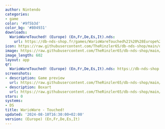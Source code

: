 ```yaml
---
author: Nintendo
categories:
- game
color: '#9f5b3d'
color_bg: '#804931'
downloads:
  WarioWareTouched! (Europe) (En,Fr,De,Es,It).nds:
    url: https://db-nds-shop.fr/games/WarioWareTouched%21%20%28Europe%29%20%28En%2CFr%2CDe%2CEs%2CIt%29.nds
icon: https://raw.githubusercontent.com/TheRinzler65/db-nds-shop/main/docs/assets/images/icons/wariowaretouched.png
image: https://raw.githubusercontent.com/TheRinzler65/db-nds-shop/main/docs/assets/images/icons/wariowaretouched.png
image_length: 602
layout: app
qr:
  WarioWareTouched! (Europe) (En,Fr,De,Es,It).nds: https://db-nds-shop.fr/assets/images/qr/wariowaretouched-europe-enfrdeesit-nds.png
screenshots:
- description: Game preview
  url: https://raw.githubusercontent.com/TheRinzler65/db-nds-shop/main/docs/assets/images/screenshots/wariowaretouched/wariowaretouched.png
- description: Boxart
  url: https://raw.githubusercontent.com/TheRinzler65/db-nds-shop/main/docs/assets/images/boxart/WarioWareTouched!%20(Europe)%20(En%2CFr%2CDe%2CEs%2CIt).nds.png
stars: 0
systems:
- DS
title: WarioWare - Touched!
updated: '2024-08-10T16:30:00+02:00'
version: (Europe) (En,Fr,De,Es,It)
---
```

